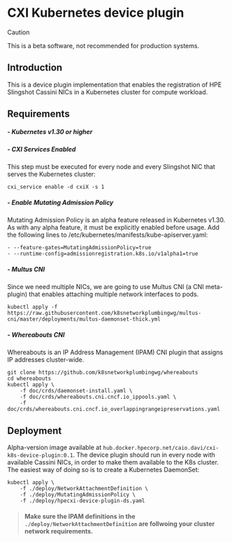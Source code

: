 # CXI Kubernetes device plugin

> [!CAUTION]
This is a beta software, not recommended for production systems.

## Introduction

This is a device plugin implementation that enables the registration of HPE Slingshot Cassini NICs in a Kubernetes cluster for compute workload.

## Requirements

##### - Kubernetes v1.30 or higher

##### - CXI Services Enabled

This step must be executed for every node and every Slingshot NIC that serves the Kubernetes cluster:
```
cxi_service enable -d cxiX -s 1
```

##### - Enable Mutating Admission Policy

Mutating Admission Policy is an alpha feature released in Kubernetes v1.30. As with any alpha feature, it must be explicitly enabled before usage. Add the following lines to /etc/kubernetes/manifests/kube-apiserver.yaml:
```
- --feature-gates=MutatingAdmissionPolicy=true
- --runtime-config=admissionregistration.k8s.io/v1alpha1=true
```

##### - Multus CNI 

Since we need multiple NICs, we are going to use Multus CNI (a CNI meta-plugin) that enables attaching multiple network interfaces to pods.
```
kubectl apply -f https://raw.githubusercontent.com/k8snetworkplumbingwg/multus-cni/master/deployments/multus-daemonset-thick.yml
```

##### - Whereabouts CNI

Whereabouts is an IP Address Management (IPAM) CNI plugin that assigns IP addresses cluster-wide.  
```
git clone https://github.com/k8snetworkplumbingwg/whereabouts
cd whereabouts
kubectl apply \
    -f doc/crds/daemonset-install.yaml \
    -f doc/crds/whereabouts.cni.cncf.io_ippools.yaml \
    -f doc/crds/whereabouts.cni.cncf.io_overlappingrangeipreservations.yaml
```

## Deployment

Alpha-version image available at `hub.docker.hpecorp.net/caio.davi/cxi-k8s-device-plugin:0.1`. 
The device plugin should run in every node with available Cassini NICs, in order to make them available to the K8s cluster. The easiest way of doing so is to create a Kubernetes DaemonSet:

```
kubectl apply \
    -f ./deploy/NetworkAttachmentDefinition \
    -f ./deploy/MutatingAdmissionPolicy \ 
    -f ./deploy/hpecxi-device-plugin-ds.yaml
```

> #### Make sure the IPAM definitions in the `./deploy/NetworkAttachmentDefinition` are follwoing your cluster network requirements. 
